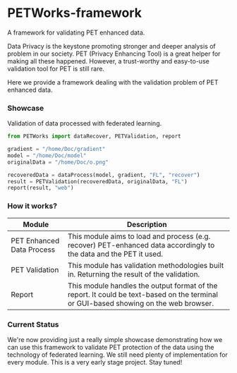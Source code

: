 # PETWorks-framework

A framework for validating PET enhanced data.

Data Privacy is the keystone promoting stronger and deeper analysis of problem in our society. PET (Privacy Enhancing Tool) is a great helper for making all these happened. However, a trust-worthy and easy-to-use validation tool for PET is still rare. 

Here we provide a framework dealing with the validation problem of PET enhanced data.

### Showcase
Validation of data processed with federated learning.

```python
from PETWorks import dataRecover, PETValidation, report

gradient = "/home/Doc/gradient"
model = "/home/Doc/model"
originalData = "/home/Doc/o.png"

recoveredData = dataProcess(model, gradient, "FL", "recover")
result = PETValidation(recoveredData, originalData, "FL")
report(result, "web")
```

### How it works?
| Module                    | Description                                                                                                                           |
|---------------------------|---------------------------------------------------------------------------------------------------------------------------------------|
| PET Enhanced Data Process | This module aims to load and process (e.g. recover) PET-enhanced data accordingly to the data and the PET it used.                    |                                                                                                                                       |
| PET Validation            | This module has validation methodologies built in. Returning the result of the validation.                                            |
| Report                    | This module handles the output format of the report.  It could be text-based on the terminal or GUI-based showing on the web browser. |

### Current Status
We're now providing just a really simple showcase demonstrating how we can use this framework to validate PET protection of the data using the technology of federated learning. We still need plenty of implementation for every module. This is a very early stage project. Stay tuned!  
